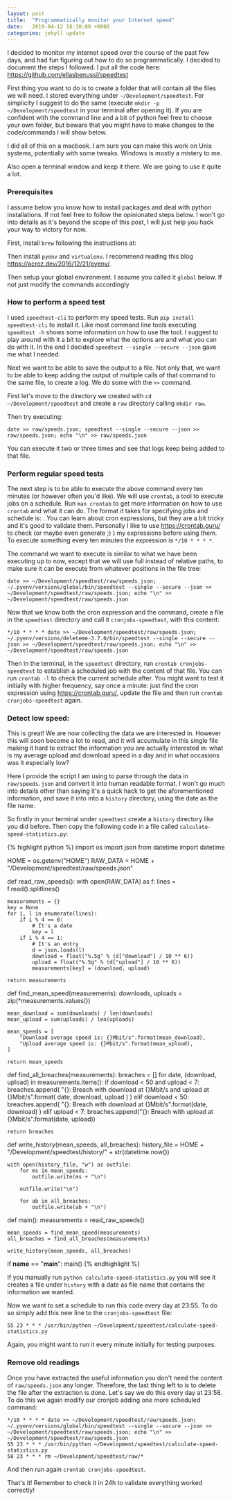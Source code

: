 ```yaml
---
layout: post
title:  "Programmatically monitor your Internet speed"
date:   2019-04-12 18:30:00 +0000
categories: jekyll update
---
```


I decided to monitor my internet speed over the course of the past few days, and had fun
figuring out how to do so programmatically. I decided to document the steps I followed.
I put all the code here: <https://github.com/eliasbenussi/speedtest>

First thing you want to do is to create a folder that will contain all the files we will need.
I stored everything under `~/Development/speedtest`. For simplicity I suggest to do the same
(execute `mkdir -p ~/Development/speedtest` in your terminal after opening it). If you are
confident with the command line and a bit of python feel free to choose your own folder, but beware
that you might have to make changes to the code/commands I will show below.

I did all of this on a macbook. I am sure you can make this work on Unix systems, potentially with
some tweaks. Windows is mostly a mistery to me.

Also open a terminal window and keep it there. We are going to use it quite a lot.


### Prerequisites

I assume below you know how to install packages and deal with python installations. If not feel
free to follow the opinionated steps below. I won't go into details as it's beyond the scope of
this post, I will just help you hack your way to victory for now.

First, install `brew` following the instructions at:

Then install `pyenv` and `virtualenv`. I recommend reading this blog  <https://acroz.dev/2016/12/21/pyenv/>.

Then setup your global environment. I assume you called it `global` below. If not just modify the
commands accordingly

### How to perform a speed test

I used `speedtest-cli` to perform my speed tests. Run `pip install speedtest-cli` to install it.
Like most command line tools executing `speedtest -h` shows some information on how to use the tool.
I suggest to play around with it a bit to explore what the options are and what you can do with it.
In the end I decided `speedtest --single --secure --json` gave me what I needed.

Next we want to be able to save the output to a file. Not only that, we want to be able to keep
adding the output of multiple calls of that command to the same file, to create a log. We do some
with the `>>` command.

First let's move to the directory we created with `cd ~/Development/speedtest` and create a `raw`
directory calling `mkdir raw`.

Then try executing:

```
date >> raw/speeds.json; speedtest --single --secure --json >> raw/speeds.json; echo "\n" >> raw/speeds.json
```

You can execute it two or three times and see that logs keep being added to that file.


### Perform regular speed tests

The next step is to be able to execute the above command every ten minutes (or however often you'd
like). We will use `crontab`, a tool to execute jobs on a schedule. Run `man crontab` to get more
information on how to use `crontab` and what it can do.
The format it takes for specifying jobs and schedule is: <cron expression> <command>. You can learn
about cron expressions, but they are a bit tricky and it's good to validate them. Personally I like
to use <https://crontab.guru/> to check (or maybe even generate ;) ) my expressions before using them.
To execute something every ten minutes the expression is `*/10 * * * *`.

The command we want to execute is similar to what we have been executing up to now, except that we
will use full instead of relative paths, to make sure it can be execute from whatever positions in
the file tree:

```
date >> ~/Development/speedtest/raw/speeds.json; ~/.pyenv/versions/global/bin/speedtest --single --secure --json >> ~/Development/speedtest/raw/speeds.json; echo "\n" >> ~/Development/speedtest/raw/speeds.json
```

Now that we know both the cron expression and the command, create a file in the `speedtest`
directory and call it `cronjobs-speedtest`, with this content:

```
*/10 * * * * date >> ~/Development/speedtest/raw/speeds.json; ~/.pyenv/versions/deleteme-3.7.0/bin/speedtest --single --secure --json >> ~/Development/speedtest/raw/speeds.json; echo "\n" >> ~/Development/speedtest/raw/speeds.json
```

Then in the terminal, in the `speedtest` directory, run `crontab cronjobs-speedtest` to establish a
scheduled job with the content of that file. You can run `crontab -l` to check the current schedule
after. You might want to test it initially with higher frequency, say once a minute: just find the
cron expression using <https://crontab.guru/>, update the file and then run `crontab cronjobs-speedtest` again.


### Detect low speed:

This is great! We are now collecting the data we are interested in. However this will soon become a
lot to read, and it will accumulate in this single file making it hard to extract the information
you are actually interested in: what is my average upload and download speed in a day and in what
occasions was it especially low?

Here I provide the script I am using to parse through the data in `raw/speeds.json` and convert it
into human readable format. I won't go much into details other than saying it's a quick hack
to get the aforementioned information, and save it into into a `history` directory, using the date
as the file name.

So firstly in your terminal under `speedtest` create a `history` directory like you did before.
Then copy the following code in a file called `calculate-speed-statistics.py`:

{% highlight python %}
import os
import json
from datetime import datetime


HOME = os.getenv("HOME")
RAW_DATA = HOME + "/Development/speedtest/raw/speeds.json"


def read_raw_speeds():
    with open(RAW_DATA) as f:
        lines = f.read().splitlines()

    measurements = {}
    key = None
    for i, l in enumerate(lines):
        if i % 4 == 0:
            # It's a date
            key = l
        if i % 4 == 1:
            # It's an entry
            d = json.loads(l)
            download = float("%.5g" % (d["download"] / 10 ** 6))
            upload = float("%.5g" % (d["upload"] / 10 ** 6))
            measurements[key] = (download, upload)

    return measurements


def find_mean_speed(measurements):
    downloads, uploads = zip(*measurements.values())

    mean_download = sum(downloads) / len(downloads)
    mean_upload = sum(uploads) / len(uploads)

    mean_speeds = [
        "Download average speed is: {}Mbit/s".format(mean_download),
        "Upload average speed is: {}Mbit/s".format(mean_upload),
    ]

    return mean_speeds


def find_all_breaches(measurements):
    breaches = []
    for date, (download, upload) in measurements.items():
        if download < 50 and upload < 7:
            breaches.append(
                "{}: Breach with download at {}Mbit/s and upload at {}Mbit/s".format(
                    date, download, upload
                )
            )
        elif download < 50:
            breaches.append(
                "{}: Breach with download at {}Mbit/s".format(date, download)
            )
        elif upload < 7:
            breaches.append("{}: Breach with upload at {}Mbit/s".format(date, upload))

    return breaches


def write_history(mean_speeds, all_breaches):
    history_file = HOME + "/Development/speedtest/history/" + str(datetime.now())

    with open(history_file, "w") as outfile:
        for ms in mean_speeds:
            outfile.write(ms + "\n")

        outfile.write("\n")

        for ab in all_breaches:
            outfile.write(ab + "\n")


def main():
    measurements = read_raw_speeds()

    mean_speeds = find_mean_speed(measurements)
    all_breaches = find_all_breaches(measurements)

    write_history(mean_speeds, all_breaches)


if __name__ == "__main__":
    main()
{% endhighlight %}

If you manually run `python calculate-speed-statistics.py` you will see it creates a file under
`history` with a date as file name that contains the information we wanted.

Now we want to set a schedule to run this code every day at 23:55. To do so simply add this new line
to the `cronjobs-speedtest` file:

```
55 23 * * * /usr/bin/python ~/Development/speedtest/calculate-speed-statistics.py
```

Again, you might want to run it every minute initially for testing purposes.


### Remove old readings

Once you have extracted the useful information you don't need the content of `raw/speeds.json` any longer. Therefore, the last thing left to is to delete the file after the extraction is done. Let's
say we do this every day at 23:58. To do this we again modify our cronjob adding one more scheduled
command:

```
*/10 * * * * date >> ~/Development/speedtest/raw/speeds.json; ~/.pyenv/versions/global/bin/speedtest --single --secure --json >> ~/Development/speedtest/raw/speeds.json; echo "\n" >> ~/Development/speedtest/raw/speeds.json
55 23 * * * /usr/bin/python ~/Development/speedtest/calculate-speed-statistics.py
58 23 * * * rm ~/Development/speedtest/raw/*
```

And then run again `crontab cronjobs-speedtest`.

That's it! Remember to check it in 24h to validate everything worked correctly!
